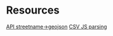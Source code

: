 
# Resources
[API streetname->geojson](https://nominatim.openstreetmap.org/ui/search.html?q=rue+botzaris++paris+france)
[CSV JS parsing](https://www.youtube.com/watch?v=oencyPPBTUQ)
